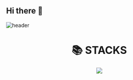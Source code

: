 ## Hi there 👋
![header](https://capsule-render.vercel.app/api?type=wave&color=auto&height=300&section=header&text=Gijun%20Moon&fontSize=90)
<!--
**GijunMoon/GijunMoon** is a ✨ _special_ ✨ repository because its `README.md` (this file) appears on your GitHub profile.

Here are some ideas to get you started:

- 🔭 I’m currently working on ...
- 🌱 I’m currently learning ...
- 👯 I’m looking to collaborate on ...
- 🤔 I’m looking for help with ...
- 💬 Ask me about ...
- 📫 How to reach me: ...
- 😄 Pronouns: ...
- ⚡ Fun fact: ...
-->

<div align=center><h1>📚 STACKS</h1></div>
<p align="center">
  <a href="https://skillicons.dev">
    <img src="https://skillicons.dev/icons?i=c,cs,py,opencv,unity,arduino,raspberrypi" />
  </a>
</p>
